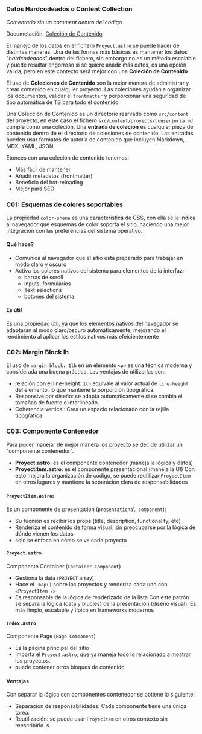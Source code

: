 ### Datos Hardcodeados o Content Collection
*Comentario sin un comment dentro del código*

Documetación: [Coleción de Contenido](https://docs.astro.build/es/guides/content-collections/)

El manejo de los datos en el fichero `Proyect.astro` se puede hacer de distintas maneras. Una de las formas más básicas es mantener los datos "*hardcodeados*" dentro del fichero, sin embargo no es un método escalable y puede resultar engorroso si se quiere añadir más datos, es una opción valida, pero en este contexto será mejor con una **Coleción de Contenido**

El uso de **Coleciones de Contenido** son la mejor manera de administrar y crear contenido en cualquier proyecto. Las coleciones ayudan a organizar los documentos, validar el `frontmatter` y porporcionar una seguridad de tipo automática de TS para todo el contenido

Una Colección de Contenido es un directorio resrvado como `src/content` del proyecto, en este caso el fichero `src/content/proyects/conserjeria.md` cumple como una coleción.
Una **entrada de coleción** es cualquier pieza de contenido dentro de el directorio de coleciones de contenido. Las entradas pueden usar formatos de autoría de contenido que incluyen Markdown, MDX, YAML, JSON

Etonces con una coleción de contenido tenemos:
- Más fácil de mantener
- Añadir metadatos (frontmatter)
- Beneficio del hot-reloading
- Mejor para SEO


### C01: Esquemas de colores soportables
La propiedad `color-sheme` es una característica de CSS, con ella se le indica al navegador qué esquemas de color soporta el sitio, haciendo una mejor integración con las preferencias del sistema operativo.

#### Qué hace?
- Comunica al navegador que el sitio está preparado para trabajar en modo claro y oscuro
- Activa los colores nativos del sistema para elementos de la interfaz: 
    - barras de scroll
    - inputs, formularios
    - Text selections
    - botones del sistema

#### Es útil
Es una propiedad útil, ya que los elementos nativos del navegador se adaptarán al modo claro/oscuro automáticamente, mejorando el rendimiento al aplicar los estilos nativos más efeicientemente

### C02: Margin Block lh
El uso de `margin-block: 1lh` en un elemento `<p>` es una técnica moderna y considerada una buena práctica.
Las ventajas de utilizarlas son:
- relación con el line-height: `1lh` equivale al valor actual de `line-height` del elemento, lo que mantiene la porporción tipográfica.
- Responsive por diseño: se adapta automáticamente si se cambia el tamañao de fuente o interlineado.
- Coherencia vertical: Crea un espacio relacionado con la rejilla tipogŕafica 

### C03: Componente Contenedor
Para poder manejar de mejor manera los proyecto se decide utilizar un "componente contenedor".
- **Proyect.astro**: es el componente contenedor (maneja la lógica y datos)
- **ProyectItem.astro**: es el componente presentacional (maneja la UI)
Con esto mejora la organización de código, se puede reutilizar `ProyectItem` en otros lugares y mantiene la separácion clara de responsabilidades

#### `ProyectItem.astro`: 
Es un componente de presentación (`presentational component`):
- Su fucnión es recibir los props (title, description, functionality, etc)
- Renderiza el contenido de forma visual, sin preocuparse por la lógica de dónde vienen los datos
- solo se enfoca en cómo se ve cada proyecto

#### `Proyect.astro`
Componente Container (`Container Component`)
- Gestiona la data (`PROYECT` array)
- Hace el `.map()` sobre los proyectos y renderiza cada uno con `<ProyectItem />`
- Es responsable de la lógica de renderizado de la lista
Con este patrón se separa la lógica (data y blucles) de la presentación (diseño visual). Es más limpio, escalable y típico en frameworks modernos

#### `Index.astro`
Componente Page (`Page Component`)
- Es la página principal del sitio
- Importa el `Proyect.astro`, que ya maneja todo lo relacionado a mostrar los proyectos.
- puede contener otros bloques de contenido

#### Ventajas
Con separar la lógica con componentes contenedor se obtiene lo siguiente:
- Separación de responsabilidades: Cada componente tiene una única tarea.
- Reutilización: se puede usar `ProyecItem` en otros contexto sin reescribirlo.
s